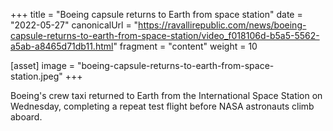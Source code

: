 +++
title = "Boeing capsule returns to Earth from space station"
date = "2022-05-27"
canonicalUrl = "https://ravallirepublic.com/news/boeing-capsule-returns-to-earth-from-space-station/video_f018106d-b5a5-5562-a5ab-a8465d71db11.html"
fragment = "content"
weight = 10

[asset]
    image = "boeing-capsule-returns-to-earth-from-space-station.jpeg"
+++

Boeing's crew taxi returned to Earth from the International Space Station 
on Wednesday, completing a repeat test flight before NASA astronauts climb 
aboard.
